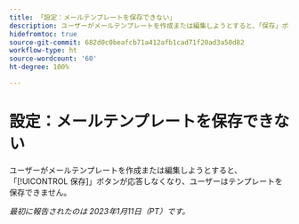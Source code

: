 ```yaml
---
title: 「設定：メールテンプレートを保存できない」
description: ユーザーがメールテンプレートを作成または編集しようとすると、「保存」ボタンが応答しなくなり、ユーザーはテンプレートを保存できません。」
hidefromtoc: true
source-git-commit: 682d0c0beafcb71a412afb1cad71f20ad3a50d82
workflow-type: ht
source-wordcount: '60'
ht-degree: 100%

---
```



# 設定：メールテンプレートを保存できない

ユーザーがメールテンプレートを作成または編集しようとすると、「[!UICONTROL 保存]」ボタンが応答しなくなり、ユーザーはテンプレートを保存できません。

_最初に報告されたのは 2023年1月11日（PT）です。_

